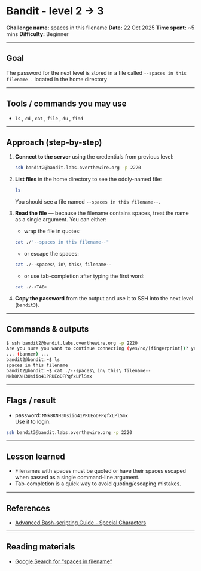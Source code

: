 # Bandit - level 2 -> 3
**Challenge name:** spaces in this filename
**Date:** 22 Oct 2025
**Time spent:** ~5 mins
**Difficulty:** Beginner

---

## Goal
The password for the next level is stored in a file called `--spaces in this filename--` located in the home directory

---

## Tools / commands you may use
- `ls` , `cd` , `cat` , `file` , `du` , `find`

---

## Approach (step-by-step)
1. **Connect to the server** using the credentials from previous level:
    ```bash
    ssh bandit2@bandit.labs.overthewire.org -p 2220

2. **List files** in the home directory to see the oddly-named file:
    ```bash
    ls
    ```
    You should see a file named `--spaces in this filename--`.

3.  **Read the file** — because the filename contains spaces, treat the name as a single argument. You can either:
    - wrap the file in quotes:
    ```bash
    cat ./"--spaces in this filename--"
    ```
    - or escape the spaces:
    ```bash
    cat ./--spaces\ in\ this\ filename--
    ```
    - or use tab-completion after typing the first word:
    ```bash
    cat ./-<TAB>
    ```

4. **Copy the password** from the output and use it to SSH into the next level (`bandit3`).

---

## Commands & outputs
```bash
$ ssh bandit2@bandit.labs.overthewire.org -p 2220
Are you sure you want to continue connecting (yes/no/[fingerprint])? yes
... (banner) ...
bandit2@bandit:~$ ls
spaces in this filename
bandit2@bandit:~$ cat ./--spaces\ in\ this\ filename--
MNk8KNH3Usiio41PRUEoDFPqfxLPlSmx
```

---

## Flags / result
- password: `MNk8KNH3Usiio41PRUEoDFPqfxLPlSmx`  
    Use it to login:
```bash
ssh bandit3@bandit.labs.overthewire.org -p 2220
```

---

## Lesson learned
- Filenames with spaces must be quoted or have their spaces escaped when passed as a single command-line argument.
- Tab-completion is a quick way to avoid quoting/escaping mistakes.

---

## References
- [Advanced Bash-scripting Guide - Special Characters](https://linux.die.net/abs-guide/special-chars.html)

---

## Reading materials
- [Google Search for “spaces in filename”](https://www.google.com/search?q=spaces+in+filename)
